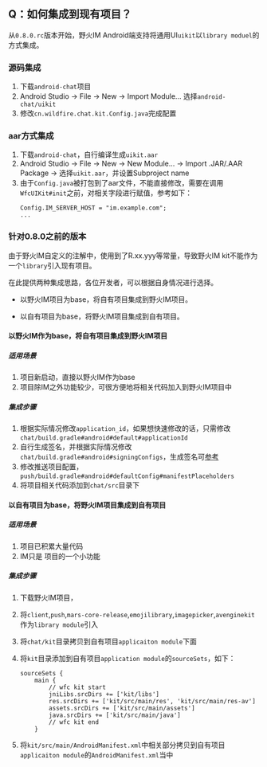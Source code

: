 ## Q：如何集成到现有项目？

从```0.8.0.rc```版本开始，野火IM Android端支持将通用UI```uikit```以```library moduel```的方式集成。

### 源码集成

1. 下载```android-chat```项目
2. Android Studio -> File -> New -> Import Module... 选择```android-chat/uikit```
3. 修改```cn.wildfire.chat.kit.Config.java```完成配置

### aar方式集成

1. 下载```android-chat```，自行编译生成```uikit.aar```
2. Android Studio -> File -> New -> New Module... -> Import .JAR/.AAR Package -> 选择```uikit.aar```，并设置Subproject name
3. 由于```Config.java```被打包到了aar文件，不能直接修改，需要在调用```WfcUIKit#init```之前，对相关字段进行赋值，参考如下：
   ```
   Config.IM_SERVER_HOST = "im.example.com";
   ...
   ```

### 针对0.8.0之前的版本

由于野火IM自定义的注解中，使用到了R.xx.yyy等常量，导致野火IM kit不能作为一个```library```引入现有项目。

在此提供两种集成思路，各位开发者，可以根据自身情况进行选择。

* 以野火IM项目为base，将自有项目集成到野火IM项目。

* 以自有项目为base，将野火IM项目集成到自有项目。



#### 以野火IM作为base，将自有项目集成到野火IM项目

##### 适用场景

1. 项目新启动，直接以野火IM作为base
2. 项目除IM之外功能较少，可很方便地将相关代码加入到野火IM项目中

##### 集成步骤

1. 根据实际情况修改```application_id```，如果想快速修改的话，只需修改```chat/build.gradle#android#default#applicationId```
2. 自行生成签名，并根据实际情况修改```chat/build.gradle#android#signingConfigs```，生成签名可[参考](https://www.jianshu.com/p/c419e54e7492)
3. 修改推送项目配置，```push/build.gradle#android#defaultConfig#manifestPlaceholders```
4. 将项目相关代码添加到```chat/src```目录下



#### 以自有项目为base，将野火IM项目集成到自有项目

##### 适用场景

1. 项目已积累大量代码
2. IM只是 项目的一个小功能

##### 集成步骤

1. 下载野火IM项目，

2. 将```client```,```push```,```mars-core-release```,```emojilibrary```,```imagepicker```,```avenginekit```作为```library module```引入

3. 将```chat/kit```目录拷贝到自有项目```applicaiton module```下面

4. 将```kit```目录添加到自有项目```application module```的```sourceSets```，如下：

   ```
   sourceSets {
       main {
           // wfc kit start
           jniLibs.srcDirs += ['kit/libs']
           res.srcDirs += ['kit/src/main/res', 'kit/src/main/res-av']
           assets.srcDirs += ['kit/src/main/assets']
           java.srcDirs += ['kit/src/main/java']
           // wfc kit end
       }
   ```

5. 将```kit/src/main/AndroidManifest.xml```中相关部分拷贝到自有项目```applicaiton module```的```AndroidManifest.xml```当中

